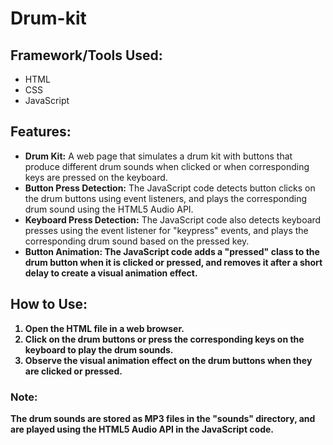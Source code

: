 # Drum-kit
<html>
<h2> Framework/Tools Used:</h2>
<ul>
  <li>HTML </li>
  <li>CSS </li>
  <li>JavaScript </li>
</ul>
<h2> Features:</h2>
<ul>
  <li><strong>Drum Kit:</strong> A web page that simulates a drum kit with buttons that produce different drum sounds when clicked or when corresponding keys are pressed on the keyboard. </li>
  <li><strong>Button Press Detection:</strong> The JavaScript code detects button clicks on the drum buttons using event listeners, and plays the corresponding drum sound using the HTML5 Audio API. </li>
  <li><strong>Keyboard Press Detection:</strong> The JavaScript code also detects keyboard presses using the event listener for "keypress" events, and plays the corresponding drum sound based on the pressed key. </li>
  <li><strong>Button Animation:<strong> The JavaScript code adds a "pressed" class to the drum button when it is clicked or pressed, and removes it after a short delay to create a visual animation effect.
 </li>
  
</ul>
<h2> How to Use:</h2>
<ol>
  <li>Open the HTML file in a web browser. </li>
  <li>Click on the drum buttons or press the corresponding keys on the keyboard to play the drum sounds. </li>
  <li>Observe the visual animation effect on the drum buttons when they are clicked or pressed. </li>
</ol>

 <h3>Note: </h3> The drum sounds are stored as MP3 files in the "sounds" directory, and are played using the HTML5 Audio API in the JavaScript code.</h2>

</html>
